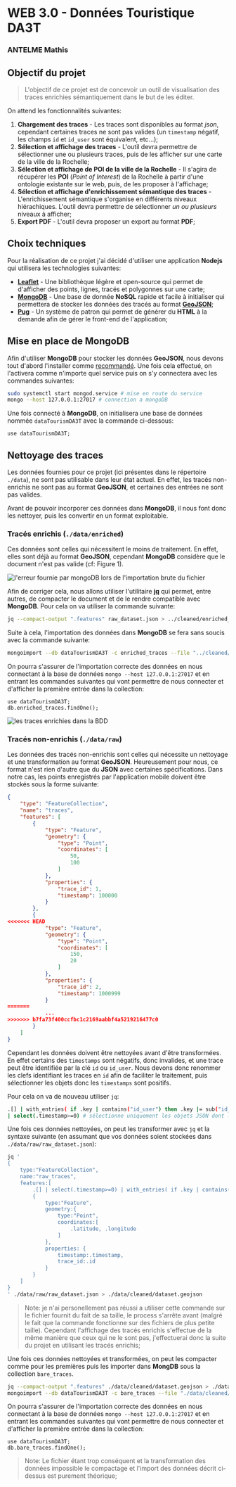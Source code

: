 # WEB 3.0 - Données Touristique DA3T

### ANTELME Mathis

## Objectif du projet

> L'objectif de ce projet est de concevoir un outil de visualisation des traces enrichies sémantiquement dans le but de les éditer.

On attend les fonctionnalités suivantes:

1. **Chargement des traces** - Les traces sont disponibles au format *json*, cependant certaines traces ne sont pas valides (un `timestamp` négatif, les champs `id` et `id_user` sont équivalent, etc...);
2. **Sélection et affichage des traces** - L'outil devra permettre de sélectionner une ou plusieurs traces, puis de les afficher sur une carte de la ville de la Rochelle;
3. **Sélection et affichage de POI de la ville de la Rochelle** - Il s'agira de récupérer les **POI** (*Point of Interest*) de la Rochelle à partir d'une ontologie existante sur le web, puis, de les proposer à l'affichage;
4. **Sélection et affichage d'enrichissement sémantique des traces** - L'enrichissement sémantique s'organise en différents niveaux hiérachiques. L'outil devra permettre de sélectionner *un ou plusieurs* niveaux à afficher;
5. **Export PDF** - L'outil devra proposer un export au format **PDF**;

## Choix techniques

Pour la réalisation de ce projet j'ai décidé d'utiliser une application **Nodejs** qui utilisera les technologies suivantes:

- **[Leaflet](https://leafletjs.com/)** - Une bibliothèque légère et open-source qui permet de d'afficher des points, lignes, tracés et polygonnes sur une carte;
- **[MongoDB](https://www.mongodb.com/fr)** - Une base de donnée **NoSQL** rapide et facile à initialiser qui permettera de stocker les données des tracés au format **[GeoJSON](https://geojson.org/)**;
- **[Pug](https://pugjs.org/api/getting-started.html)** - Un système de patron qui permet de générer du **HTML** à la demande afin de gérer le front-end de l'application;

## Mise en place de MongoDB

Afin d'utiliser **MongoDB** pour stocker les données **GeoJSON**, nous devons tout d'abord l'installer comme [recommandé](https://docs.mongodb.com/manual/tutorial/install-mongodb-on-ubuntu/). Une fois cela effectué, on l'activera comme n'importe quel service puis on s'y connectera avec les commandes suivantes: 

```bash
sudo systemctl start mongod.service # mise en route du service
mongo --host 127.0.0.1:27017 # connection a mongoDB
```

Une fois connecté à **MongoDB**, on initialisera une base de données nommée `dataTourismDA3T` avec la commande ci-dessous:

```nosql
use dataTourismDA3T;
```

## Nettoyage des traces

Les données fournies pour ce projet (ici présentes dans le répertoire `./data`), ne sont pas utilisable dans leur état actuel. En effet, les tracés non-enrichis ne sont pas au format **GeoJSON**, et certaines des entrées ne sont pas valides. 

Avant de pouvoir incorporer ces données dans **MongoDB**, il nous font donc les nettoyer, puis les convertir en un format exploitable.

### Tracés enrichis (`./data/enriched`)

Ces données sont celles qui nécessitent le moins de traitement. En effet, elles sont déjà au format **GeoJSON**, cependant **MongoDB** considère que le document n'est pas valide (cf: Figure 1). 

![l'erreur fournie par mongoDB lors de l'importation brute du fichier](./img/mongoDB_error.png)

Afin de corriger cela, nous allons utiliser l'utilitaire **[jq](https://stedolan.github.io/jq/)** qui permet, entre autres, de compacter le document et de le rendre compatible avec **MongoDB**. Pour cela on va utiliser la commande suivante:

```bash
jq --compact-output ".features" raw_dataset.json > ../cleaned/enriched_dataset.geojson
```

Suite à cela, l'importation des données dans **MongoDB** se fera sans soucis avec la commande suivante:

```bash
mongoimport --db dataTourismDA3T -c enriched_traces --file "../cleaned/enriched_dataset.geojson" --jsonArray
```

On pourra s'assurer de l'importation correcte des données en nous connectant à la base de données `mongo --host 127.0.0.1:27017` et en entrant les commandes suivantes qui vont permettre de nous connecter et d'afficher la première entrée dans la collection:

```nosql
use dataTourismDA3T;
db.enriched_traces.findOne();
```

![les traces enrichies dans la BDD](./img/enriched_traces_stored.png)

### Tracés non-enrichis (`./data/raw`)

Les données des tracés non-enrichis sont celles qui nécessite un nettoyage et une transformation au format **GeoJSON**. Heureusement pour nous, ce format n'est rien d'autre que du **JSON** avec certaines spécifications. Dans notre cas, les points enregistrés par l'application mobile doivent être stockés sous la forme suivante:

```json
{
    "type": "FeatureCollection",
    "name": "traces",
    "features": [
        {
            "type": "Feature",
            "geometry": {
                "type": "Point",
                "coordinates": [
                    50,
                    100
                ]
            },
            "properties": {
                "trace_id": 1,
                "timestamp": 100000
            }
        },
        {
<<<<<<< HEAD
            "type": "Feature",
            "geometry": {
                "type": "Point",
                "coordinates": [
                    150,
                    20
                ]
            },
            "properties": {
                "trace_id": 2,
                "timestamp": 1000999
            }
=======
            ...
>>>>>>> b7fa73f400ccfbc1c2169aabbf4a5219216477c0
        }
    ]
}
```

Cependant les données doivent être nettoyées avant d'être transformées. En effet certains des `timestamps` sont négatifs, donc invalides, et une trace peut être identifiée par la clé `id` ou `id_user`. Nous devons donc renommer les clefs identifiant les traces en `id` afin de faciliter le traitement, puis sélectionner les objets donc les `timestamps` sont positifs.

Pour cela on va de nouveau utiliser `jq`:

```bash
.[] | with_entries( if .key | contains("id_user") then .key |= sub("id_user";"id") else . end) # permet de renommer les clefs 'id_user' en 'id'
| select(.timestamp>=0) # sélectionne uniquement les objets JSON dont le timestamp n'est pas négatif
```

Une fois ces données nettoyées, on peut les transformer avec `jq` et la syntaxe suivante (en assumant que vos données soient stockées dans `./data/raw/raw_dataset.json`):

```bash
jq '
{
    type:"FeatureCollection", 
    name:"raw_traces", 
    features:[
        .[] | select(.timestamp>=0) | with_entries( if .key | contains("id_user") then .key |= sub("id_user";"id") else . end) | 
        {
            type:"Feature", 
            geometry:{
                type:"Point", 
                coordinates:[
                    .latitude, .longitude
                ]
            }, 
            properties: {
                timestamp:.timestamp, 
                trace_id:.id
            }
        }
    ]
}
' ./data/raw/raw_dataset.json > ./data/cleaned/dataset.geojson
```

> Note: je n'ai personellement pas réussi a utiliser cette commande sur le fichier fournit du fait de sa taille, le process s'arrête avant (malgré le fait que la commande fonctionne sur des fichiers de plus petite taille). Cependant l'affichage des tracés enrichis s'effectue de la même manière que ceux qui ne le sont pas, j'effectuerai donc la suite du projet en utilisant les tracés enrichis;

Une fois ces données nettoyées et transformées, on peut les compacter comme pour les premières puis les importer dans **MongDB** sous la collection `bare_traces`.

```bash
jq --compact-output ".features" ./data/cleaned/dataset.geojson > ./data/cleaned/compacted_dataset.geojson # on compacte les données
mongoimport --db dataTourismDA3T -c bare_traces --file "./data/cleaned/compacted_dataset.geojson" --jsonArray
```

On pourra s'assurer de l'importation correcte des données en nous connectant à la base de données `mongo --host 127.0.0.1:27017` et en entrant les commandes suivantes qui vont permettre de nous connecter et d'afficher la première entrée dans la collection:

```nosql
use dataTourismDA3T;
db.bare_traces.findOne();
```

> Note: Le fichier étant trop conséquent et la transformation des données impossible le compactage et l'import des données décrit ci-dessus est purement théorique;

